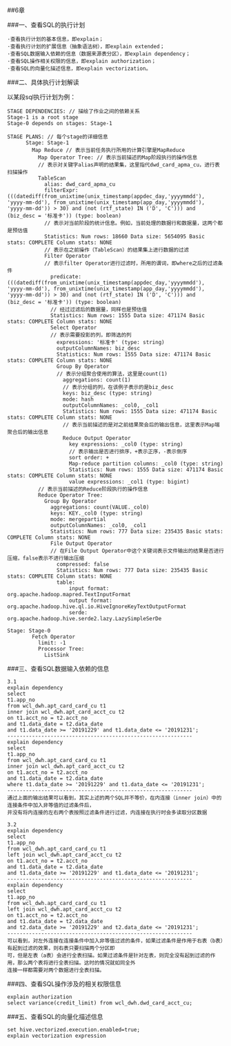 ##6章

###一、查看SQL的执行计划

    ·查看执行计划的基本信息，即explain；
    ·查看执行计划的扩展信息（抽象语法树），即explain extended； 
    ·查看SQL数据输入依赖的信息（数据来源表分区），即explain dependency；
    ·查看SQL操作相关权限的信息，即explain authorization；
    ·查看SQL的向量化描述信息，即explain vectorization。
    
###二、具体执行计划解读

以某段sql执行计划为例：
    
    STAGE DEPENDENCIES: // 描绘了作业之间的依赖关系
    Stage-1 is a root stage
    Stage-0 depends on stages: Stage-1
    
    STAGE PLANS: // 每个stage的详细信息
    	  Stage: Stage-1
    	    Map Reduce // 表示当前任务执行所用的计算引擎是MapReduce
    	      Map Operator Tree: // 表示当前描述的Map阶段执行的操作信息
    		  // 表示对关键字alias声明的结果集，这里指代dwd_card_apma_cu，进行表扫描操作
              TableScan
                alias: dwd_card_apma_cu
                filterExpr: (((datediff(from_unixtime(unix_timestamp(appdec_day,'yyyymmdd'), 'yyyy-mm-dd'), from_unixtime(unix_timestamp(app_day,'yyyymmdd'), 'yyyy-mm-dd')) > 30) and (not (rtf_state) IN ('D', 'C'))) and (biz_desc = '标准卡')) (type: boolean)
                // 表示对当前阶段的统计信息。例如，当前处理的数据行和数据量，这两个都是预估值
    			Statistics: Num rows: 18660 Data size: 5654095 Basic stats: COMPLETE Column stats: NONE
                // 表示在之前操作（TableScan）的结果集上进行数据的过滤
    			Filter Operator
    			// 表示filter Operator进行过滤时，所用的谓词，即where之后的过滤条件
                  predicate: (((datediff(from_unixtime(unix_timestamp(appdec_day,'yyyymmdd'), 'yyyy-mm-dd'), from_unixtime(unix_timestamp(app_day,'yyyymmdd'), 'yyyy-mm-dd')) > 30) and (not (rtf_state) IN ('D', 'C'))) and (biz_desc = '标准卡')) (type: boolean)
                  // 经过过滤后的数据量，同样也是预估值
    			  Statistics: Num rows: 1555 Data size: 471174 Basic stats: COMPLETE Column stats: NONE
                  Select Operator
                  // 表示需要投影的列，即筛选的列
                    expressions: '标准卡' (type: string)
                    outputColumnNames: biz_desc
                    Statistics: Num rows: 1555 Data size: 471174 Basic stats: COMPLETE Column stats: NONE
                    Group By Operator
                    // 表示分组聚合使用的算法，这里是count(1)
                      aggregations: count(1)
                      // 表示分组的列，在该例子表示的是biz_desc
                      keys: biz_desc (type: string)
                      mode: hash
                      outputColumnNames: _col0, _col1
                      Statistics: Num rows: 1555 Data size: 471174 Basic stats: COMPLETE Column stats: NONE
                      // 表示当前描述的是对之前结果聚会后的输出信息，这里表示Map端聚合后的输出信息
                      Reduce Output Operator
                        key expressions: _col0 (type: string)
                        // 表示输出是否进行排序，+表示正序，-表示倒序
                        sort order: +
                        Map-reduce partition columns: _col0 (type: string)
                        Statistics: Num rows: 1555 Data size: 471174 Basic stats: COMPLETE Column stats: NONE
                        value expressions: _col1 (type: bigint)
    		  // 表示当前描述的Reduce阶段执行的操作信息
    	      Reduce Operator Tree:
    	        Group By Operator
    	          aggregations: count(VALUE._col0)
    	          keys: KEY._col0 (type: string)
    	          mode: mergepartial
    	          outputColumnNames: _col0, _col1
    	          Statistics: Num rows: 777 Data size: 235435 Basic stats: COMPLETE Column stats: NONE
    	          File Output Operator
    	          // 在File Output Operator中这个关键词表示文件输出的结果是否进行压缩，false表示不进行输出压缩
    	            compressed: false
    	            Statistics: Num rows: 777 Data size: 235435 Basic stats: COMPLETE Column stats: NONE
    	            table:
    	                input format: org.apache.hadoop.mapred.TextInputFormat
    	                output format: org.apache.hadoop.hive.ql.io.HiveIgnoreKeyTextOutputFormat
    	                serde: org.apache.hadoop.hive.serde2.lazy.LazySimpleSerDe
    					
    Stage: Stage-0
    	    Fetch Operator
    	      limit: -1
    	      Processor Tree:
    	        ListSink
    	        
###三、查看SQL数据输入依赖的信息

    3.1 
    explain dependency
    select
    t1.app_no
    from wcl_dwh.apt_card_card_cu t1
    inner join wcl_dwh.apt_card_acct_cu t2
    on t1.acct_no = t2.acct_no 
    and t1.data_date = t2.data_date
    and t1.data_date >= '20191229' and t1.data_date <= '20191231';
    ------------------------------------------------------------
    explain dependency
    select
    t1.app_no
    from wcl_dwh.apt_card_card_cu t1
    inner join wcl_dwh.apt_card_acct_cu t2
    on t1.acct_no = t2.acct_no 
    and t1.data_date = t2.data_date
    where t1.data_date >= '20191229' and t1.data_date <= '20191231';
    ------------------------------------------------------------
    通过上面的输出结果可以看到，其实上述的两个SQL并不等价，在内连接（inner join）中的连接条件中加入非等值的过滤条件后，
    并没有将内连接的左右两个表按照过滤条件进行过滤，内连接在执行时会多读取分区数据
    
    3.2
    explain dependency
    select
    t1.app_no
    from wcl_dwh.apt_card_card_cu t1
    left join wcl_dwh.apt_card_acct_cu t2
    on t1.acct_no = t2.acct_no 
    and t1.data_date = t2.data_date
    and t1.data_date >= '20191229' and t1.data_date <= '20191231';
    ------------------------------------------------------------
    explain dependency
    select
    t1.app_no
    from wcl_dwh.apt_card_card_cu t1
    left join wcl_dwh.apt_card_acct_cu t2
    on t1.acct_no = t2.acct_no 
    and t1.data_date = t2.data_date
    and t2.data_date >= '20191229' and t2.data_date <= '20191231';
    ------------------------------------------------------------
    可以看到，对左外连接在连接条件中加入非等值过滤的条件，如果过滤条件是作用于右表（b表）有起到过滤的效果，则右表只要扫描两个分区即
    可，但是左表（a表）会进行全表扫描。如果过滤条件是针对左表，则完全没有起到过滤的作用，那么两个表将进行全表扫描。这时的情况就如同全外
    连接一样都需要对两个数据进行全表扫描。
    
###四、查看SQL操作涉及的相关权限信息

    explain authorization
    select variance(credit_limit) from wcl_dwh.dwd_card_acct_cu;
    
###五、查看SQL的向量化描述信息

    set hive.vectorized.execution.enabled=true;
    explain vectorization expression